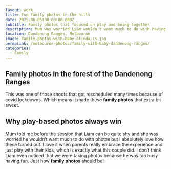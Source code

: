 ```yaml
---
layout: work
title: Fun family photos in the hills
date: 2025-06-05T00:00:00.000Z
subtitle: Family photos that focused on play and being together
description: Mum was worried Liam wouldn't want much to do with having his photo taken but we focused on play and having fun and as a result, these turned out beautifully.
location: Dandenong Ranges, Melbourne
image: family-photos-with-baby-olinda-15.jpg
permalink: /melbourne-photos/family-with-baby-dandenong-ranges/
categories:
  - Family
---
```


## Family photos in the forest of the Dandenong Ranges

This was one of those shoots that got rescheduled many times because of covid lockdowns. Which means it made these **family photos** that extra bit sweet.

## Why play-based photos always win

Mum told me before the session that Liam can be quite shy and she was worried he wouldn’t want much to do with photos but I absolutely love how these turned out. I love it when parents really embrace the experience and just play with their kids, which is exactly what this couple did. I don’t think Liam even noticed that we were taking photos because he was too busy having fun. Just how **family photos** should be!
